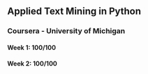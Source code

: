 ## Applied Text Mining in Python

### Coursera - University of Michigan

#### Week 1: 100/100
#### Week 2: 100/100
